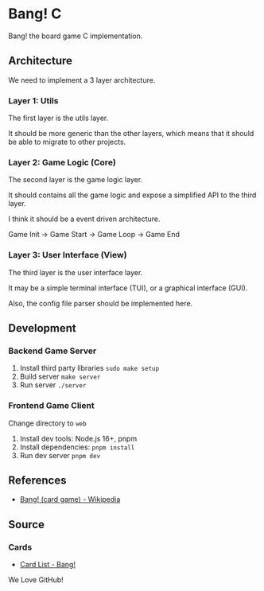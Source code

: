 # Bang! C

Bang! the board game C implementation.

## Architecture

We need to implement a 3 layer architecture.

### Layer 1: Utils

The first layer is the utils layer.

It should be more generic than the other layers, which means that it should be able to migrate to other projects.

### Layer 2: Game Logic (Core)

The second layer is the game logic layer.

It should contains all the game logic and expose a simplified API to the third layer.

I think it should be a event driven architecture.

Game Init -> Game Start -> Game Loop -> Game End

### Layer 3: User Interface (View)

The third layer is the user interface layer.

It may be a simple terminal interface (TUI), or a graphical interface (GUI).

Also, the config file parser should be implemented here.

## Development

### Backend Game Server

1. Install third party libraries `sudo make setup`
2. Build server `make server`
3. Run server `./server`

### Frontend Game Client

Change directory to `web`

1. Install dev tools: Node.js 16+, pnpm
2. Install dependencies: `pnpm install`
3. Run dev server `pnpm dev`

## References

- [Bang! (card game) - Wikipedia](https://en.wikipedia.org/wiki/Bang!_(card_game))

## Source

### Cards

- [Card List - Bang!](https://bang.dvgiochi.com/cardslist.php?id=1#q_result)

We Love GitHub!
